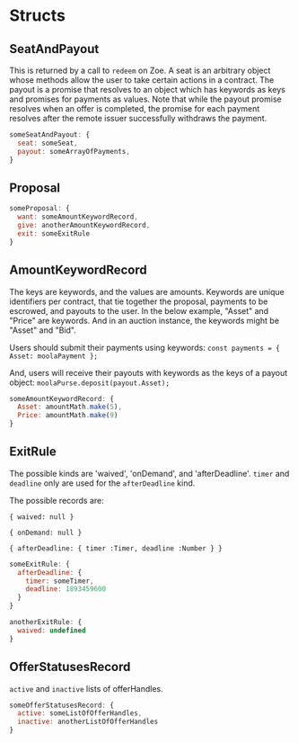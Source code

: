 # Structs

<Zoe-Version/>

## SeatAndPayout

This is returned by a call to `redeem` on Zoe. A seat is an arbitrary object whose methods allow the user to take certain actions in a contract. The payout is a promise that resolves to an object which has keywords as keys and promises for payments as values. Note that while the payout promise resolves when an offer is completed, the promise for each payment resolves after the remote issuer successfully withdraws the payment.

```js
someSeatAndPayout: {
  seat: someSeat,
  payout: someArrayOfPayments,
}
```

## Proposal

```js
someProposal: {
  want: someAmountKeywordRecord,
  give: anotherAmountKeywordRecord,
  exit: someExitRule
}
```

## AmountKeywordRecord

The keys are keywords, and the values are amounts.
Keywords are unique identifiers per contract, that tie together
the proposal, payments to be escrowed, and payouts to the user.
In the below example, "Asset" and "Price" are keywords.
And in an auction instance, the keywords might be "Asset" and "Bid".

Users should submit their payments using keywords: `const payments = { Asset: moolaPayment };`

And, users will receive their payouts with keywords as the keys of a
payout object: `moolaPurse.deposit(payout.Asset);`

```js
someAmountKeywordRecord: {
  Asset: amountMath.make(5),
  Price: amountMath.make(9)
}
```

## ExitRule

The possible kinds are 'waived', 'onDemand', and 'afterDeadline'. `timer` and `deadline` only are used for the `afterDeadline` kind.

The possible records are:

`{ waived: null }`

`{ onDemand: null }`

`{ afterDeadline: { timer :Timer, deadline :Number } }`

```js
someExitRule: {
  afterDeadline: {
    timer: someTimer,
    deadline: 1893459600
  }
}

anotherExitRule: {
  waived: undefined
}
```

## OfferStatusesRecord

`active` and `inactive` lists of offerHandles.

```js
someOfferStatusesRecord: {
  active: someListOfOfferHandles,
  inactive: anotherListOfOfferHandles
}
```
